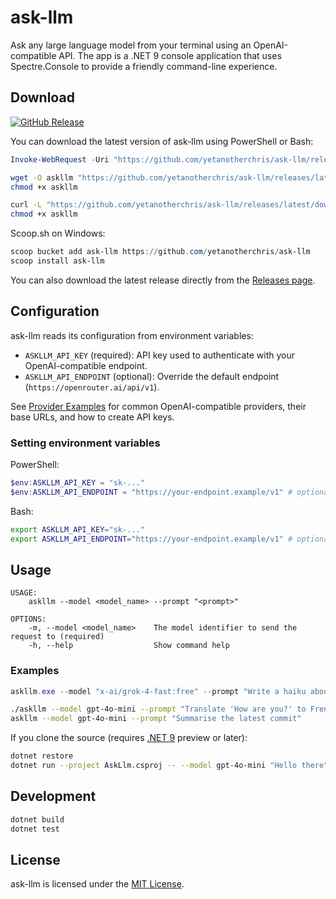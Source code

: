 # ask-llm
Ask any large language model from your terminal using an OpenAI-compatible API. The app is a .NET 9 console application that uses Spectre.Console to provide a friendly command-line experience.

## Download

[![GitHub Release](https://img.shields.io/github/v/release/yetanotherchris/ask-llm?logo=github&sort=semver)](https://github.com/yetanotherchris/ask-llm/releases/latest)

You can download the latest version of ask-llm using PowerShell or Bash:

```powershell
Invoke-WebRequest -Uri "https://github.com/yetanotherchris/ask-llm/releases/latest/download/askllm.exe" -OutFile "askllm.exe"
```
```bash
wget -O askllm "https://github.com/yetanotherchris/ask-llm/releases/latest/download/askllm"
chmod +x askllm
```
```bash
curl -L "https://github.com/yetanotherchris/ask-llm/releases/latest/download/askllm" -o askllm
chmod +x askllm
```

Scoop.sh on Windows:
```powershell
scoop bucket add ask-llm https://github.com/yetanotherchris/ask-llm
scoop install ask-llm
```

You can also download the latest release directly from the [Releases page](https://github.com/yetanotherchris/ask-llm/releases).

## Configuration

ask-llm reads its configuration from environment variables:

- `ASKLLM_API_KEY` (required): API key used to authenticate with your OpenAI-compatible endpoint.
- `ASKLLM_API_ENDPOINT` (optional): Override the default endpoint (`https://openrouter.ai/api/v1`).

See [Provider Examples](providers.md) for common OpenAI-compatible providers, their base URLs, and how to create API keys.

### Setting environment variables

PowerShell:
```powershell
$env:ASKLLM_API_KEY = "sk-..."
$env:ASKLLM_API_ENDPOINT = "https://your-endpoint.example/v1" # optional
```

Bash:
```bash
export ASKLLM_API_KEY="sk-..."
export ASKLLM_API_ENDPOINT="https://your-endpoint.example/v1" # optional
```

## Usage

```
USAGE:
    askllm --model <model_name> --prompt "<prompt>"

OPTIONS:
    -m, --model <model_name>    The model identifier to send the request to (required)
    -h, --help                  Show command help
```

### Examples

```powershell
askllm.exe --model "x-ai/grok-4-fast:free" --prompt "Write a haiku about dotnet"
```
```bash
./askllm --model gpt-4o-mini --prompt "Translate 'How are you?' to French"
askllm --model gpt-4o-mini --prompt "Summarise the latest commit"
```

If you clone the source (requires [.NET 9](https://dotnet.microsoft.com/en-us/download/dotnet/9.0) preview or later):

```bash
dotnet restore
dotnet run --project AskLlm.csproj -- --model gpt-4o-mini "Hello there"
```

## Development

```bash
dotnet build
dotnet test
```

## License

ask-llm is licensed under the [MIT License](LICENSE).

